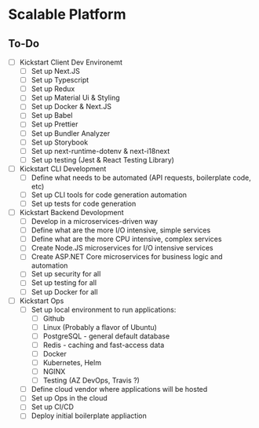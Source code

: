# Scalable Platform

## To-Do

- [ ] Kickstart Client Dev Environemt
  - [ ] Set up Next.JS
  - [ ] Set up Typescript
  - [ ] Set up Redux
  - [ ] Set up Material Ui & Styling
  - [ ] Set up Docker & Next.JS
  - [ ] Set up Babel
  - [ ] Set up Prettier
  - [ ] Set up Bundler Analyzer
  - [ ] Set up Storybook
  - [ ] Set up next-runtime-dotenv & next-i18next
  - [ ] Set up testing (Jest & React Testing Library)
- [ ] Kickstart CLI Development
  - [ ] Define what needs to be automated (API requests, boilerplate code, etc)
  - [ ] Set up CLI tools for code generation automation
  - [ ] Set up tests for code generation
- [ ] Kickstart Backend Devolopment
  - [ ] Develop in a microservices-driven way
  - [ ] Define what are the more I/O intensive, simple services
  - [ ] Define what are the more CPU intensive, complex services
  - [ ] Create Node.JS microservices for I/O intensive services
  - [ ] Create ASP.NET Core microservices for business logic and automation
  - [ ] Set up security for all
  - [ ] Set up testing for all
  - [ ] Set up Docker for all
- [ ] Kickstart Ops
  - [ ] Set up local environment to run applications:
    - [ ] Github
    - [ ] Linux (Probably a flavor of Ubuntu)
    - [ ] PostgreSQL - general default database
    - [ ] Redis - caching and fast-access data
    - [ ] Docker
    - [ ] Kubernetes, Helm
    - [ ] NGINX
    - [ ] Testing (AZ DevOps, Travis ?)
  - [ ] Define cloud vendor where applications will be hosted
  - [ ] Set up Ops in the cloud
  - [ ] Set up CI/CD
  - [ ] Deploy initial boilerplate appliaction
